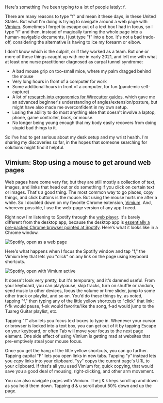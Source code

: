 Here's something I've been typing to a lot of people lately: f.

There are many reasons to type "f" and mean it these days, in these United States. But what I'm doing is trying to navigate around a web page with [Vimium](https://vimium.github.io/). Sometimes I forget to escape out of a text box I had in focus, so I type "f" and then, instead of magically turning the whole page into a human-navigable documents, I just type "f" into a box. It's not a bad trade-off, considering the alternative is having to ice my forearm or elbow.

I don't know which is the culprit, or if they worked as a team. But one or more of these things caught up with me in early 2021, and left me with what at least one nurse practitioner diagnosed as carpal tunnel syndrome:

+ A bad mouse grip on too-small mice, where my palm dragged behind the mouse
+ Very long hours in front of a computer for work
+ Some additional hours in front of a computer, for fun (pandemic self-capture)
+ A lot of [research into ergonomics for Wirecutter guides](https://duckduckgo.com/?q=site%3Anytimes.com%2Fwirecutter+%22kevin+purdy%22+ergonomics&ia=web), which gave me an advanced beginner's understanding of angles/extension/posture, but might have also made me overconfident in my own setup.
+ Losing the ability to do most anything else that doesn't involve a laptop, phone, game controller, book, or mouse.
+ No longer being young enough that my body easily recovers from doing stupid bad things to it.

So I've had to get serious about my desk setup and my wrist health. I'm sharing my discoveries so far, in the hopes that someone searching for solutions might find it helpful.

## Vimium: Stop using a mouse to get around web pages

Web pages have come very far, but they are still mostly a collection of text, images, and links that head out or do something if you click on certain text or images. That's a good thing. The most common way to go places, copy things, and click buttons is the mouse. But using the mouse hurts me after a while. So I doubled down on my favorite Chrome extension, [Vimium](https://vimium.github.io/). And, wherever possible, I use the web-page version of any app I need.

Right now I'm listening to Spotify through the [web player](http://play.spotify.com/). It's barely different from the desktop app, because the desktop app is [essentially a pre-packed Chrome browser pointed at Spotify](https://jonathanchang.org/blog/setting-up-spotifyd-on-macos/). Here's what it looks like in a Chrome window.

![Spotify, open as a web page](/asets/post_mages/2021-02-20/spotify_regular.jpg)

Here's what happens when I focus the Spotify window and tap "f," the Vimium key that lets you "click" on any link on the page using keyboard shortcuts.

![Spotify, open with Vimium active](/asets/post_mages/2021-02-20/spotify_vimium.jpg)

It doesn't look very pretty, but it's temporary, and it's damned useful. From your keyboard, you can play/pause, skip tracks, turn on shuffle or random, send music to other devices, focus the volume or time slider, jump to some other track or playlist, and so on. You'd do these things by, as noted, tapping "f," then typing any of the little yellow shortcuts to "click" that link: f-fk would pause, f-sk would favorite/like the song, f-ad would jump to the Tuareg Guitar playlist, etc.

Tapping "f" also lets you focus text boxes to type in. Whenever your cursor or browser is locked into a text box, you can get out of it by tapping Escape on your keyboard, or often Tab will move your focus to the next page element. One side effect of using Vimium is getting mad at websites that pre-emptively steal your mouse focus.

Once you get the hang of the little yellow shortcuts, you can go further. Tapping capital "F" lets you open links in new tabs. Tapping "y" instead lets you _copy_ links into your clipboard. "yy" copys the current page's URL to your clipboard. If that's all you used Vimium for, quick copying, that would save you a good deal of mousing, right-clicking, and other arm movement.

You can also navigate pages with Vimium. The j & k keys scroll up and down as you hold them down. Tapping d & u scroll about 50% down and up the page.

***
